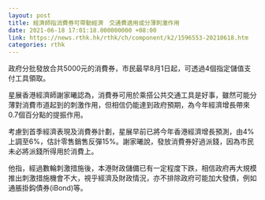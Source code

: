 ```yaml
---
layout: post
title: 經濟師指消費券可帶動經濟　交通費適用或分薄刺激作用
date: 2021-06-18 17:01:18.000000000 +08:00
link: https://news.rthk.hk/rthk/ch/component/k2/1596553-20210618.htm
categories: rthk
---
```


政府分批發放合共5000元的消費券，市民最早8月1日起，可透過4個指定儲值支付工具領取。

星展香港經濟師謝家曦認為，消費券可用於乘搭公共交通工具是好事，雖然可能分薄對消費市道起到的刺激作用，但相信仍能達到政府預期，為今年經濟增長帶來0.7個百分點的提振作用。

考慮到首季經濟表現及消費券計劃，星展早前已將今年香港經濟增長預測，由4%上調至6%，估計零售銷售反彈15%。謝家曦說，發放消費券好過派錢，因為市民未必將派錢所得用於消費上。

他指，經過數輪刺激措施後，本港財政儲備已有一定程度下跌，相信政府再大規模推出刺激措施機會不大，視乎經濟及財政情況，亦不排除政府可能加大發債，例如通脹掛鈎債券(iBond)等。
